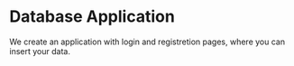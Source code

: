 # Database Application 
We create an application with login and registretion pages, where you can insert your data.
